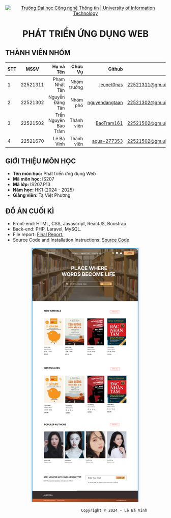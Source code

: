 <!-- Banner -->
<p align="center">
    <a href="https://www.uit.edu.vn/" title="Trường Đại học Công nghệ Thông tin" style="border: none;">
      <img src="https://i.imgur.com/WmMnSRt.png" alt="Trường Đại học Công nghệ Thông tin | University of Information Technology">
    </a>
  </p>
  
  <h1 align="center"><b>PHÁT TRIỂN ỨNG DỤNG WEB</b></h>
  
  ## THÀNH VIÊN NHÓM
  |STT| MSSV      | Họ và Tên       |Chức Vụ    | Github                                                  | Email                   |
  |---|:---------:| ---------------:|----------:|--------------------------------------------------------:|-------------------------:
  | 1 | 22521311  | Phạm Nhật Tân   |Nhóm trưởng|[jeunet0nas](https://github.com/jeunet0nas)              |22521311@gm.uit.edu.vn   |
  | 2 | 22521302  | Nguyễn Đăng Tân |Nhóm phó |[nguyendangtaan](https://github.com/nguyendangtaan)            |22521302@gm.uit.edu.vn   |
  | 3 | 22521502  | Trần Nguyễn Bảo Trâm  |Thành viên |[BaoTram161](https://github.com/BaoTram161)         |22521502@gm.uit.edu.vn   |
  | 4 | 22521670  | Lê Bá Vinh  |Thành viên |[aqua-277353](https://github.com/aqua-277353)         |22521502@gm.uit.edu.vn   |

  ## GIỚI THIỆU MÔN HỌC
  * **Tên môn học:** Phát triển ứng dụng Web
  * **Mã môn học:** IS207
  * **Mã lớp:** IS207.P13
  * **Năm học:** HK1 (2024 - 2025)
  * **Giảng viên**: Tạ Việt Phương
  
  ## ĐỒ ÁN CUỐI KÌ
  - Front-end: HTML, CSS, Javascript, ReactJS, Boostrap.
  - Back-end: PHP, Laravel, MySQL.
  - File report: [Final Report.](Final_Project/Final_Report.pdf)
  - Source Code and Installation Instructions: [Source Code](https://github.com/aqua-277353/Aurora-Online-Bookstore)
  <p align='center'><img style="height: 800px" src="https://github.com/aqua-277353/Aurora-Online-Bookstore/blob/main/img/Screenshot%202024-10-17%20182021.png"></p>
  
  <!-- Footer -->
  &emsp;&emsp;&emsp;&emsp;&emsp;&emsp;&emsp;&emsp;&emsp;&emsp;&emsp;&emsp;&emsp;&emsp;&emsp;&emsp;&emsp;`Copyright © 2024 - Lê Bá Vinh`
